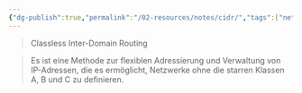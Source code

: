 ```yaml
---
{"dg-publish":true,"permalink":"/02-resources/notes/cidr/","tags":["netzwerk/ip/ipv4"],"noteIcon":""}
---
```


> Classless Inter-Domain Routing

>Es ist eine Methode zur flexiblen Adressierung und Verwaltung von IP-Adressen, die es ermöglicht, Netzwerke ohne die starren Klassen A, B und C zu definieren.

